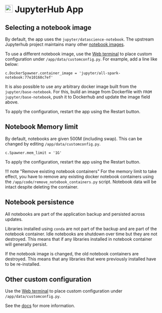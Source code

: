 # <img src="/documentation/img/jupyterhub-logo.png" width="25px"> JupyterHub App

## Selecting a notebook image

By default, the app uses the `jupyter/datascience-notebook`. The upstream Jupyterhub project
maintains many other [notebook images](https://jupyter-docker-stacks.readthedocs.io/en/latest/using/selecting.html).

To use a different notebook image, use the [Web terminal](/documentation/apps#web-terminal)
to place custom configuration under `/app/data/customconfig.py`. For example,
add a line like below:

```
c.DockerSpawner.container_image = 'jupyter/all-spark-notebook:77e10160c7ef'
```

It is also possible to use any arbitrary docker image built from the `jupyter/base-notebook`.
For this, build an image from Dockerfile with `FROM jupyter/base-notebook`, push it to Dockerhub
and update the image field above.

To apply the configuration, restart the app using the Restart button.

## Notebook Memory limit

By default, notebooks are given 500M (including swap). This can be changed by editing `/app/data/customconfig.py`.

```
c.Spawner.mem_limit = '1G'
```

To apply the configuration, restart the app using the Restart button.

!!! note "Remove existing notebook containers"
    For the memory limit to take effect, you have to remove any existing docker notebook containers
    using the `/app/code/remove_notebook_containers.py` script. Notebook data will be intact despite
    deleting the container.

## Notebook persistence

All notebooks are part of the application backup and persisted across updates.

Libraries installed using `conda` are not part of the backup and are part of the notebook container.
Idle notebooks are shutdown over time but they are not destroyed. This means that if any libraries
installed in notebook container will generally persist.

If the notebook image is changed, the old notebook containers are destroyed. This means that
any libraries that were previously installed have to be re-installed.

## Other custom configuration

Use the [Web terminal](/documentation/apps#web-terminal)
to place custom configuration under `/app/data/customconfig.py`.

See the [docs](https://github.com/jupyterhub/jupyterhub-deploy-docker#run-jupyterhub) for
more information.


